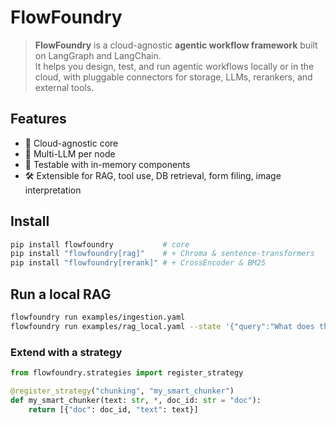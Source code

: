 # FlowFoundry

> **FlowFoundry** is a cloud-agnostic **agentic workflow framework** built on LangGraph and LangChain.  
> It helps you design, test, and run agentic workflows locally or in the cloud, with pluggable connectors for storage, LLMs, rerankers, and external tools.

## Features
- 🔌 Cloud-agnostic core
- 🧠 Multi-LLM per node
- 🧪 Testable with in-memory components
- 🛠️ Extensible for RAG, tool use, DB retrieval, form filing, image interpretation

## Install
```bash
pip install flowfoundry           # core
pip install "flowfoundry[rag]"    # + Chroma & sentence-transformers
pip install "flowfoundry[rerank]" # + CrossEncoder & BM25
```

## Run a local RAG 
```bash
flowfoundry run examples/ingestion.yaml
flowfoundry run examples/rag_local.yaml --state '{"query":"What does the doc say about X?"}'
```
### Extend with a strategy
```python
from flowfoundry.strategies import register_strategy

@register_strategy("chunking", "my_smart_chunker")
def my_smart_chunker(text: str, *, doc_id: str = "doc"):
    return [{"doc": doc_id, "text": text}]
```
